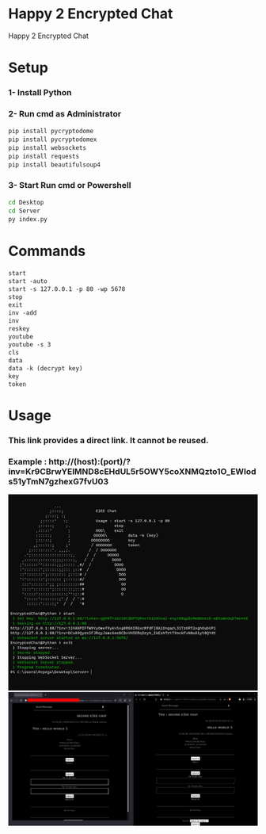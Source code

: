# Happy 2 Encrypted Chat
Happy 2 Encrypted Chat

# Setup
### 1- Install Python
### 2- Run cmd as Administrator
```cmd
pip install pycryptodome
pip install pycryptodomex
pip install websockets
pip install requests
pip install beautifulsoup4
```
### 3- Start Run cmd or Powershell
```cmd
cd Desktop
cd Server
py index.py
```

# Commands
```
start
start -auto
start -s 127.0.0.1 -p 80 -wp 5678
stop
exit
inv -add
inv
reskey
youtube
youtube -s 3
cls
data
data -k (decrypt key)
key
token
```
# Usage
### This link provides a direct link. It cannot be reused.
### Example : http://(host):(port)/?inv=Kr9CBrwYElMND8cEHdUL5r5OWY5coXNMQzto1O_EWlods51yTmN7gzhexG7fvU03
![alt text](https://raw.githubusercontent.com/h6465617468/Happy2EncryptedChat/main/Screenshot_5.png?raw=true)
![alt text](https://raw.githubusercontent.com/h6465617468/Happy2EncryptedChat/main/Screenshot_4.png?raw=true)
